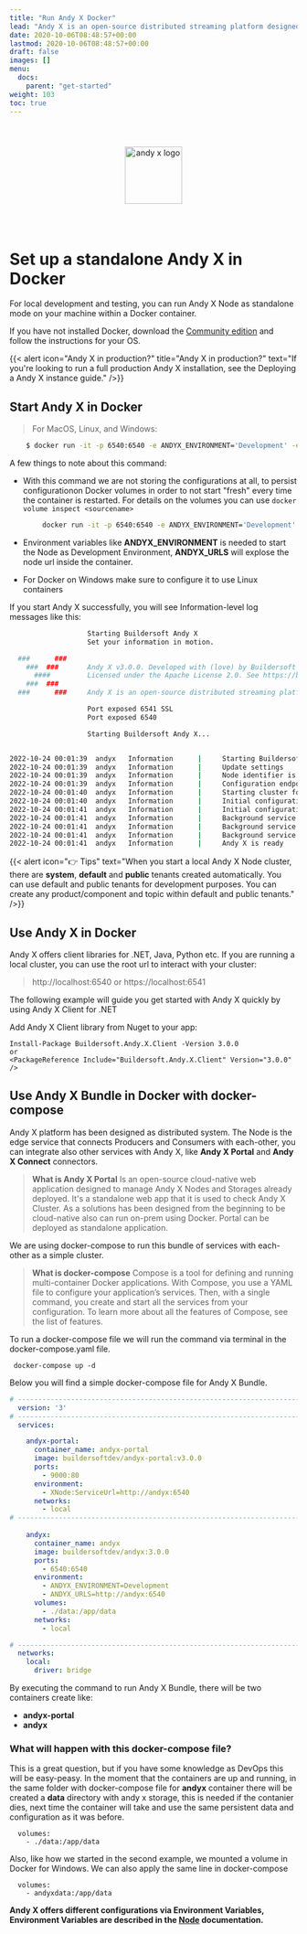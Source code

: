 ```yaml
---
title: "Run Andy X Docker"
lead: "Andy X is an open-source distributed streaming platform designed to deliver the best performance possible for high-performance data pipelines, streaming analytics, streaming between microservices and data integrations."
date: 2020-10-06T08:48:57+00:00
lastmod: 2020-10-06T08:48:57+00:00
draft: false
images: []
menu:
  docs:
    parent: "get-started"
weight: 103
toc: true
---
```


<center><img src="~/../../../../../images/T1.png" style="height:100px; margin-top: 40px; margin-bottom: 40px" alt="andy x logo" align="middle"></center>

# Set up a standalone Andy X in Docker
For local development and testing, you can run Andy X Node as standalone mode on your machine within a Docker container.

If you have not installed Docker, download the [Community edition](https://www.docker.com/products/container-runtime) and follow the instructions for your OS.


{{< alert icon="Andy X in production?" title="Andy X in production?" text="If you're looking to run a full production Andy X installation, see the Deploying a Andy X instance guide." />}}

## Start Andy X in Docker
> For MacOS, Linux, and Windows:

```sh
    $ docker run -it -p 6540:6540 -e ANDYX_ENVIRONMENT='Development' -e ANDYX_URLS='http://localhost:6540' buildersoftdev/andyx:3.0.0
```
A few things to note about this command:
    
* With this command we are not storing the configurations at all, to persist configurationon Docker volumes in order to not start "fresh" every time the container is restarted. For details on the volumes you can use `docker volume inspect <sourcename>`

```sh
        docker run -it -p 6540:6540 -e ANDYX_ENVIRONMENT='Development' -e ANDYX_URLS='http://localhost:6540' --mount source=storage,target=/app/data buildersoftdev/andyx:3.0.0
```

* Environment variables like **ANDYX_ENVIRONMENT** is needed to start the Node as Development Environment, **ANDYX_URLS** will explose the node url inside the container.

* For Docker on Windows make sure to configure it to use Linux containers

If you start Andy X successfully, you will see Information-level log messages like this:

```sh
                   Starting Buildersoft Andy X
                   Set your information in motion.

  ###      ###
    ###  ###       Andy X v3.0.0. Developed with (love) by Buildersoft Inc.
      ####         Licensed under the Apache License 2.0. See https://bit.ly/3DqVQbx
    ###  ###
  ###      ###     Andy X is an open-source distributed streaming platform designed to deliver the best performance possible for high-performance data pipelines, streaming analytics, streaming between microservices and data integrations.

                   Port exposed 6541 SSL
                   Port exposed 6540

                   Starting Buildersoft Andy X...


2022-10-24 00:01:39  andyx   Information      |     Starting Buildersoft Andy X...
2022-10-24 00:01:39  andyx   Information      |     Update settings
2022-10-24 00:01:39  andyx   Information      |     Node identifier is 'andyx_standalone'
2022-10-24 00:01:39  andyx   Information      |     Configuration endpoints are exposed
2022-10-24 00:01:40  andyx   Information      |     Starting cluster for the first time
2022-10-24 00:01:40  andyx   Information      |     Initial configuration in process ...
2022-10-24 00:01:41  andyx   Information      |     Initial configuration is done
2022-10-24 00:01:41  andyx   Information      |     Background service for retention at system/connections/storage/events has been initiaized
2022-10-24 00:01:41  andyx   Information      |     Background service for retention at system/connections/producer/events has been initiaized
2022-10-24 00:01:41  andyx   Information      |     Background service for retention at system/connections/consumer/events has been initiaized
2022-10-24 00:01:41  andyx   Information      |     Andy X is ready
```

{{< alert icon="👉 Tips"  text="When you start a local Andy X Node cluster, there are **system**, **default** and **public** tenants created automatically. You can use default and public tenants for development purposes. You can create any product/component and topic within default and public tenants." />}}

## Use Andy X in Docker

Andy X offers client libraries for .NET, Java, Python etc. If you are running a local cluster, you can use the root url to interact with your cluster:
  
  > http://localhost:6540 or https://localhost:6541

The following example will guide you get started with Andy X quickly by using Andy X Client for .NET

Add Andy X Client library from Nuget to your app:

    Install-Package Buildersoft.Andy.X.Client -Version 3.0.0
    or
    <PackageReference Include="Buildersoft.Andy.X.Client" Version="3.0.0" />


## Use Andy X Bundle in Docker with docker-compose

Andy X platform has been designed as distributed system. The Node is the edge service that connects Producers and Consumers with each-other, you can integrate also other services with Andy X, like **Andy X Portal** and **Andy X Connect** connectors.


> **What is Andy X Portal**
Is an open-source cloud-native web application designed to manage Andy X Nodes and Storages already deployed. It's a standalone web app that it is used to check Andy X Cluster. As a solutions has been designed from the beginning to be cloud-native also can run on-prem using Docker. Portal can be deployed as standalone application.

We are using docker-compose to run this bundle of services with each-other as a simple cluster.

> **What is docker-compose**
Compose is a tool for defining and running multi-container Docker applications. With Compose, you use a YAML file to configure your application’s services. Then, with a single command, you create and start all the services from your configuration. To learn more about all the features of Compose, see the list of features.

To run a docker-compose file we will run the command via terminal in the docker-compose.yaml file.
 
     docker-compose up -d

Below you will find a simple docker-compose file for Andy X Bundle.

```yml
# ------------------------------------------------------------------------------------------------
  version: '3'
# ------------------------------------------------------------------------------------------------
  services:

    andyx-portal:
      container_name: andyx-portal
      image: buildersoftdev/andyx-portal:v3.0.0
      ports:
        - 9000:80
      environment:
        - XNode:ServiceUrl=http://andyx:6540
      networks:
        - local
# ------------------------------------------------------------------------------------------------
    
    andyx:
      container_name: andyx
      image: buildersoftdev/andyx:3.0.0
      ports:
        - 6540:6540
      environment:
        - ANDYX_ENVIRONMENT=Development
        - ANDYX_URLS=http://andyx:6540
      volumes:
        - ./data:/app/data
      networks:
        - local

# ------------------------------------------------------------------------------------------------
  networks:
    local:
      driver: bridge
```

By executing the command to run Andy X Bundle, there will be two containers create like:
- **andyx-portal**
- **andyx**

### What will happen with this docker-compose file?

This is a great question, but if you have some knowledge as DevOps this will be easy-peasy.
In the moment that the containers are up and running, in the same folder with docker-compose file for **andyx** container there will be created a **data** directory with andy x storage, this is needed if the contanier dies, next time the container will take and use the same persistent data and configuration as it was before.

      volumes:
        - ./data:/app/data

Also, like how we started in the second example, we mounted a volume in Docker for Windows. We can also apply the same line in docker-compose

      volumes:
        - andyxdata:/app/data


<p> <strong>Andy X offers different configurations via Environment Variables, Environment Variables are described in the <a href="/docs/nodes/configurations/" role="">Node</a> documentation.</strong></p>